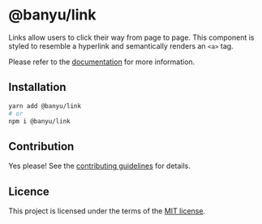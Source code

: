 # @banyu/link

Links allow users to click their way from page to page. This component is styled to resemble a hyperlink and semantically renders an `<a>` tag.

Please refer to the [documentation](https://nextui.org/docs/components/link) for more information.

## Installation

```sh
yarn add @banyu/link
# or
npm i @banyu/link
```

## Contribution

Yes please! See the
[contributing guidelines](https://github.com/muhamien/jala-design/blob/master/CONTRIBUTING.md)
for details.

## Licence

This project is licensed under the terms of the
[MIT license](https://github.com/muhamien/jala-design/blob/master/LICENSE).
